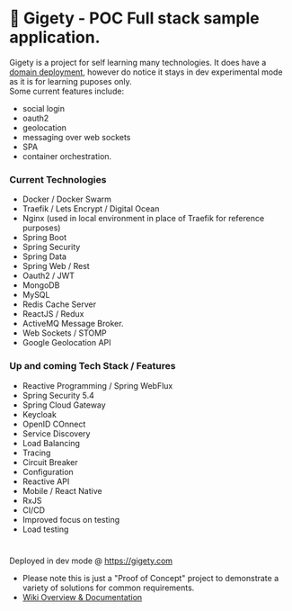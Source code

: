 
# 🐸 Gigety - POC Full stack sample application.

Gigety is a project for self learning many technologies. It does have a [domain deployment](https://gigety.com), however do notice it stays in dev experimental mode as it is for learning puposes only.  
Some current features include:  
* social login
* oauth2 
* geolocation 
* messaging over web sockets
* SPA
* container orchestration.  

### Current Technologies 
* Docker / Docker Swarm
* Traefik / Lets Encrypt / Digital Ocean
* Nginx (used in local environment in place of Traefik for reference purposes)
* Spring Boot
* Spring Security
* Spring Data
* Spring Web / Rest
* Oauth2 / JWT
* MongoDB
* MySQL
* Redis Cache Server
* ReactJS / Redux
* ActiveMQ Message Broker. 
* Web Sockets / STOMP
* Google Geolocation API

### Up and coming Tech Stack / Features 
* Reactive Programming / Spring WebFlux
* Spring Security 5.4
* Spring Cloud Gateway
* Keycloak
* OpenID COnnect
* Service Discovery
* Load Balancing
* Tracing 
* Circuit Breaker
* Configuration
* Reactive API 
* Mobile / React Native
* RxJS
* CI/CD
* Improved focus on testing 
* Load testing

#

Deployed in dev mode @ https://gigety.com 
* Please note this is just a "Proof of Concept" project to demonstrate a variety of solutions for common requirements.  
* [Wiki Overview & Documentation](https://github.com/gigety/gigety/wiki)


